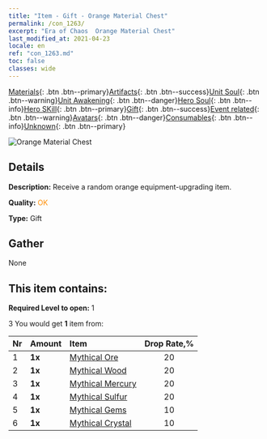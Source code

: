 ```yaml
---
title: "Item - Gift - Orange Material Chest"
permalink: /con_1263/
excerpt: "Era of Chaos  Orange Material Chest"
last_modified_at: 2021-04-23
locale: en
ref: "con_1263.md"
toc: false
classes: wide
---
```

 [Materials](/Items/){: .btn .btn--primary}[Artifacts](/Items/Artifacts/){: .btn .btn--success}[Unit Soul](/Items/UnitSoul/){: .btn .btn--warning}[Unit Awakening](/Items/UnitAwakening/){: .btn .btn--danger}[Hero Soul](/Items/HeroSoul/){: .btn .btn--info}[Hero SKill](/Items/HeroSkill/){: .btn .btn--primary}[Gift](/Items/Gift/){: .btn .btn--success}[Event related](/Items/Events/){: .btn .btn--warning}[Avatars](/Items/Avatars/){: .btn .btn--danger}[Consumables](/Items/Consumables/){: .btn .btn--info}[Unknown](/Items/Unknown/){: .btn .btn--primary}

 ![Orange Material Chest](/images/t/i_304002.png)

## Details
 **Description:** Receive a random orange equipment-upgrading item.

 **Quality:** <span style="color: #FF8C00">OK</span>

 **Type:** Gift

## Gather

  None

## This item contains:

 **Required Level to open:** 1

 3 You would get **1** item  from:

  | Nr | Amount |     Item    | Drop Rate,% |
  |:---|:-------|:------------|:---------:|
  | 1 |  **1x** | [Mythical Ore](/Items/mat_61/) | 20 | 
  | 2 |  **1x** | [Mythical Wood](/Items/mat_62/) | 20 | 
  | 3 |  **1x** | [Mythical Mercury](/Items/mat_63/) | 20 | 
  | 4 |  **1x** | [Mythical Sulfur](/Items/mat_64/) | 20 | 
  | 5 |  **1x** | [Mythical Gems](/Items/mat_65/) | 10 | 
  | 6 |  **1x** | [Mythical Crystal](/Items/mat_66/) | 10 | 
